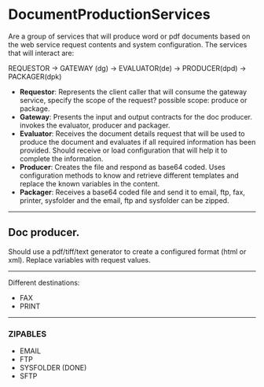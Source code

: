 # DocumentProductionServices #

Are a group of services that will produce word or pdf documents based on the web service request contents and system configuration. The services that will interact are:

REQUESTOR -> GATEWAY (dg) -> EVALUATOR(de) -> PRODUCER(dpd) -> PACKAGER(dpk)

  * **Requestor**: Represents the client caller that will consume the gateway service, specify the scope of the request? possible scope: produce or package.
  * **Gateway**: Presents the input and output contracts for the doc producer. invokes the evaluator, producer and packager.
  * **Evaluator**: Receives the document details request that will be used to produce the document and evaluates if all required information has been provided.
Should receive or load configuration that will help it to complete the information.
  * **Producer**: Creates the file and respond as base64 coded. Uses configuration methods to know and retrieve different templates and replace the known variables in the content.
  * **Packager**: Receives a base64 coded file and send it to email, ftp, fax, printer, sysfolder and the email, ftp and sysfolder can be zipped.

---

## Doc producer. ##
Should use a pdf/tiff/text generator to create a configured format (html or xml).
Replace variables with request values.

---

Different destinations:
  * FAX
  * PRINT


---

### ZIPABLES ###
  * EMAIL
  * FTP
  * SYSFOLDER (DONE)
  * SFTP